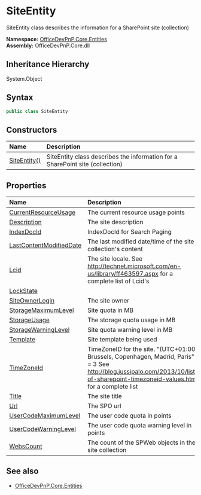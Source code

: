 # SiteEntity
 SiteEntity class describes the information for a SharePoint site (collection)   

**Namespace:** [OfficeDevPnP.Core.Entities](OfficeDevPnP.Core.Entities.md)  
**Assembly:** OfficeDevPnP.Core.dll  
## Inheritance Hierarchy
System.Object  
## Syntax
```C#
public class SiteEntity
```
## Constructors
|**Name**|**Description**|
|:-----|:-----|
| [SiteEntity()](OfficeDevPnP.Core.Entities.SiteEntity.ctor1.md) |  SiteEntity class describes the information for a SharePoint site (collection) 
## Properties
|**Name**|**Description**|
|:-----|:-----|
| [CurrentResourceUsage](OfficeDevPnP.Core.Entities.SiteEntity.CurrentResourceUsage.md) | The current resource usage points
| [Description](OfficeDevPnP.Core.Entities.SiteEntity.Description.md) | The site description
| [IndexDocId](OfficeDevPnP.Core.Entities.SiteEntity.IndexDocId.md) | IndexDocId for Search Paging
| [LastContentModifiedDate](OfficeDevPnP.Core.Entities.SiteEntity.LastContentModifiedDate.md) | The last modified date/time of the site collection's content
| [Lcid](OfficeDevPnP.Core.Entities.SiteEntity.Lcid.md) | The site locale. See http://technet.microsoft.com/en-us/library/ff463597.aspx for a complete list of Lcid's
| [LockState](OfficeDevPnP.Core.Entities.SiteEntity.LockState.md) | 
| [SiteOwnerLogin](OfficeDevPnP.Core.Entities.SiteEntity.SiteOwnerLogin.md) | The site owner
| [StorageMaximumLevel](OfficeDevPnP.Core.Entities.SiteEntity.StorageMaximumLevel.md) | Site quota in MB
| [StorageUsage](OfficeDevPnP.Core.Entities.SiteEntity.StorageUsage.md) | The storage quota usage in MB
| [StorageWarningLevel](OfficeDevPnP.Core.Entities.SiteEntity.StorageWarningLevel.md) | Site quota warning level in MB
| [Template](OfficeDevPnP.Core.Entities.SiteEntity.Template.md) | Site template being used
| [TimeZoneId](OfficeDevPnP.Core.Entities.SiteEntity.TimeZoneId.md) | TimeZoneID for the site. "(UTC+01:00) Brussels, Copenhagen, Madrid, Paris" = 3 See http://blog.jussipalo.com/2013/10/list-of-sharepoint-timezoneid-values.html for a complete list
| [Title](OfficeDevPnP.Core.Entities.SiteEntity.Title.md) | The site title
| [Url](OfficeDevPnP.Core.Entities.SiteEntity.Url.md) | The SPO url
| [UserCodeMaximumLevel](OfficeDevPnP.Core.Entities.SiteEntity.UserCodeMaximumLevel.md) | The user code quota in points
| [UserCodeWarningLevel](OfficeDevPnP.Core.Entities.SiteEntity.UserCodeWarningLevel.md) | The user code quota warning level in points
| [WebsCount](OfficeDevPnP.Core.Entities.SiteEntity.WebsCount.md) | The count of the SPWeb objects in the site collection
## See also
- [OfficeDevPnP.Core.Entities](OfficeDevPnP.Core.Entities.md)
